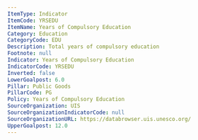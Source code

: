 ```yaml
---
ItemType: Indicator
ItemCode: YRSEDU
ItemName: Years of Compulsory Education
Category: Education
CategoryCode: EDU
Description: Total years of compulsory education
Footnote: null
Indicator: Years of Compulsory Education
IndicatorCode: YRSEDU
Inverted: false
LowerGoalpost: 6.0
Pillar: Public Goods
PillarCode: PG
Policy: Years of Compulsory Education
SourceOrganization: UIS
SourceOrganizationIndicatorCode: null
SourceOrganizationURL: https://databrowser.uis.unesco.org/
UpperGoalpost: 12.0
---
```


